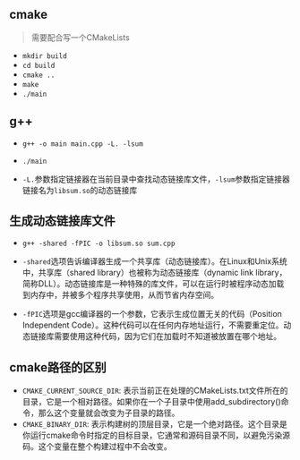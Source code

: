 ## cmake
> 需要配合写一个CMakeLists
- `mkdir build`
- `cd build`
- `cmake ..`
- `make`
- `./main`


## g++

- `g++ -o main main.cpp -L. -lsum`
- `./main`

- `-L.`参数指定链接器在当前目录中查找动态链接库文件，`-lsum`参数指定链接器链接名为`libsum.so`的动态链接库

## 生成动态链接库文件

- `g++ -shared -fPIC -o libsum.so sum.cpp`

- `-shared`选项告诉编译器生成一个共享库（动态链接库）。在Linux和Unix系统中，共享库（shared library）也被称为动态链接库（dynamic link library，简称DLL）。动态链接库是一种特殊的库文件，可以在运行时被程序动态加载到内存中，并被多个程序共享使用，从而节省内存空间。

- `-fPIC`选项是gcc编译器的一个参数，它表示生成位置无关的代码（Position Independent Code）。这种代码可以在任何内存地址运行，不需要重定位。动态链接库需要使用这种代码，因为它们在加载时不知道被放置在哪个地址。

## cmake路径的区别

- `CMAKE_CURRENT_SOURCE_DIR`: 表示当前正在处理的CMakeLists.txt文件所在的目录，它是一个相对路径。如果你在一个子目录中使用add_subdirectory()命令，那么这个变量就会改变为子目录的路径。
- `CMAKE_BINARY_DIR`: 表示构建树的顶层目录，它是一个绝对路径。这个目录是你运行cmake命令时指定的目标目录，它通常和源码目录不同，以避免污染源码。这个变量在整个构建过程中不会改变。

